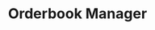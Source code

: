 ---
title: Orderbook Manager
description: 'Live orderbook creation & management'
position: 4
category: Websockets
---